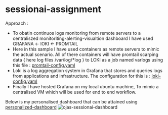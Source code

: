 # sessionai-assignment

Approach : 
- To obatin continuos logs monitoring from remote servers to a centraliszed monitoriting-alerting-visualtion dashboard I have used GRAFANA <- lOKI <- PROMTAIL
- Here in this sample I have used containers as remote servers to mimic the actual scenario. All of there containers will have promtail scarping data { here log files /var/log/*log } to LOKI as a job named varlogs using this file : [promtail-config.yaml](https://github.com/OjasKhamkar/sessionai-assignment/blob/main/promtail-config.yaml)
- Loki is a log aggregation system in Grafana that stores and queries logs from applications and infrastructure. The configuration for this is : [loki-config.yaml](https://github.com/OjasKhamkar/sessionai-assignment/blob/main/loki-config.yaml)
- Finally I have hosted Grafana on my local ubuntu machine, To mimic a centralised VM which will be used for end to end workflow.


Below is my personalised dashboard that can be attained using [personalized-dashboard](https://github.com/OjasKhamkar/sessionai-assignment/blob/main/grafana-dashboard.json) 
![ojas-sessionai-dashboard](https://github.com/OjasKhamkar/sessionai-assignment/assets/58805468/de9f7463-392c-4ae1-a635-5d6d450d246b)
